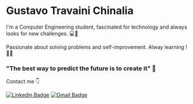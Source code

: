 # Gustavo Travaini Chinalia 

I'm a Computer Engineering student, fascinated for technology and always looks for new challenges. 💻📱

Passionate about solving problems and self-improvement. Alway learning ! 👨‍💻


### "The best way to predict the future is to create it" 🧠

Contact me 👇

[![Linkedin Badge](https://img.shields.io/badge/-Gustavo%20Travaini-6633cc?style=flat-square&logo=Linkedin&logoColor=white&link=https://www.linkedin.com/in/gustavo-travaini/)](https://www.linkedin.com/in/gustavo-travaini/) 
[![Gmail Badge](https://img.shields.io/badge/-gtchinalia@gmail.com-6633cc?style=flat-square&logo=Gmail&logoColor=white&link=mailto:gtchinalia@gmail.com)](mailto:gtchinalia@gmail.com)
